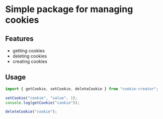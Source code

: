 # Simple package for managing cookies

## Features
- getting cookies
- deleting cookies
- creating cookies

## Usage
```javascript
import { getCookie, setCookie, deleteCookie } from "cookie-creator";

setCookie("cookie", "value", 1);
console.log(getCookie("cookie"));

deleteCookie("cookie");
```